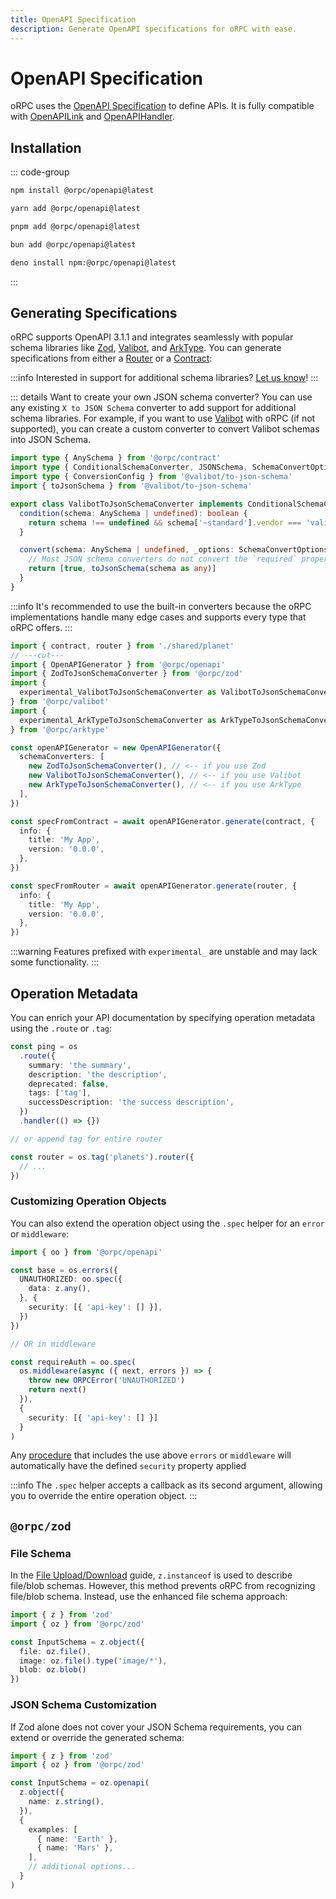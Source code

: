 ```yaml
---
title: OpenAPI Specification
description: Generate OpenAPI specifications for oRPC with ease.
---
```


# OpenAPI Specification

oRPC uses the [OpenAPI Specification](https://spec.openapis.org/oas/v3.1.0) to define APIs. It is fully compatible with [OpenAPILink](/docs/openapi/client/openapi-link) and [OpenAPIHandler](/docs/openapi/openapi-handler).

## Installation

::: code-group

```sh [npm]
npm install @orpc/openapi@latest
```

```sh [yarn]
yarn add @orpc/openapi@latest
```

```sh [pnpm]
pnpm add @orpc/openapi@latest
```

```sh [bun]
bun add @orpc/openapi@latest
```

```sh [deno]
deno install npm:@orpc/openapi@latest
```

:::

## Generating Specifications

oRPC supports OpenAPI 3.1.1 and integrates seamlessly with popular schema libraries like [Zod](https://zod.dev/), [Valibot](https://valibot.dev), and [ArkType](https://arktype.io/). You can generate specifications from either a [Router](/docs/router) or a [Contract](/docs/contract-first/define-contract):

:::info
Interested in support for additional schema libraries? [Let us know](https://github.com/unnoq/orpc/discussions/categories/ideas)!
:::

::: details Want to create your own JSON schema converter?
You can use any existing `X to JSON Schema` converter to add support for additional schema libraries. For example, if you want to use [Valibot](https://valibot.dev) with oRPC (if not supported), you can create a custom converter to convert Valibot schemas into JSON Schema.

```ts
import type { AnySchema } from '@orpc/contract'
import type { ConditionalSchemaConverter, JSONSchema, SchemaConvertOptions } from '@orpc/openapi'
import type { ConversionConfig } from '@valibot/to-json-schema'
import { toJsonSchema } from '@valibot/to-json-schema'

export class ValibotToJsonSchemaConverter implements ConditionalSchemaConverter {
  condition(schema: AnySchema | undefined): boolean {
    return schema !== undefined && schema['~standard'].vendor === 'valibot'
  }

  convert(schema: AnySchema | undefined, _options: SchemaConvertOptions): [required: boolean, jsonSchema: Exclude<JSONSchema, boolean>] {
    // Most JSON schema converters do not convert the `required` property separately, so returning `true` is acceptable here.
    return [true, toJsonSchema(schema as any)]
  }
}
```

:::info
It's recommended to use the built-in converters because the oRPC implementations handle many edge cases and supports every type that oRPC offers.
:::

```ts twoslash
import { contract, router } from './shared/planet'
// ---cut---
import { OpenAPIGenerator } from '@orpc/openapi'
import { ZodToJsonSchemaConverter } from '@orpc/zod'
import {
  experimental_ValibotToJsonSchemaConverter as ValibotToJsonSchemaConverter
} from '@orpc/valibot'
import {
  experimental_ArkTypeToJsonSchemaConverter as ArkTypeToJsonSchemaConverter
} from '@orpc/arktype'

const openAPIGenerator = new OpenAPIGenerator({
  schemaConverters: [
    new ZodToJsonSchemaConverter(), // <-- if you use Zod
    new ValibotToJsonSchemaConverter(), // <-- if you use Valibot
    new ArkTypeToJsonSchemaConverter(), // <-- if you use ArkType
  ],
})

const specFromContract = await openAPIGenerator.generate(contract, {
  info: {
    title: 'My App',
    version: '0.0.0',
  },
})

const specFromRouter = await openAPIGenerator.generate(router, {
  info: {
    title: 'My App',
    version: '0.0.0',
  },
})
```

:::warning
Features prefixed with `experimental_` are unstable and may lack some functionality.
:::

## Operation Metadata

You can enrich your API documentation by specifying operation metadata using the `.route` or `.tag`:

```ts
const ping = os
  .route({
    summary: 'the summary',
    description: 'the description',
    deprecated: false,
    tags: ['tag'],
    successDescription: 'the success description',
  })
  .handler(() => {})

// or append tag for entire router

const router = os.tag('planets').router({
  // ...
})
```

### Customizing Operation Objects

You can also extend the operation object using the `.spec` helper for an `error` or `middleware`:

```ts
import { oo } from '@orpc/openapi'

const base = os.errors({
  UNAUTHORIZED: oo.spec({
    data: z.any(),
  }, {
    security: [{ 'api-key': [] }],
  })
})

// OR in middleware

const requireAuth = oo.spec(
  os.middleware(async ({ next, errors }) => {
    throw new ORPCError('UNAUTHORIZED')
    return next()
  }),
  {
    security: [{ 'api-key': [] }]
  }
)
```

Any [procedure](/docs/procedure) that includes the use above `errors` or `middleware` will automatically have the defined `security` property applied

:::info
The `.spec` helper accepts a callback as its second argument, allowing you to override the entire operation object.
:::

## `@orpc/zod`

### File Schema

In the [File Upload/Download](/docs/file-upload-download) guide, `z.instanceof` is used to describe file/blob schemas. However, this method prevents oRPC from recognizing file/blob schema. Instead, use the enhanced file schema approach:

```ts twoslash
import { z } from 'zod'
import { oz } from '@orpc/zod'

const InputSchema = z.object({
  file: oz.file(),
  image: oz.file().type('image/*'),
  blob: oz.blob()
})
```

### JSON Schema Customization

If Zod alone does not cover your JSON Schema requirements, you can extend or override the generated schema:

```ts twoslash
import { z } from 'zod'
import { oz } from '@orpc/zod'

const InputSchema = oz.openapi(
  z.object({
    name: z.string(),
  }),
  {
    examples: [
      { name: 'Earth' },
      { name: 'Mars' },
    ],
    // additional options...
  }
)
```

